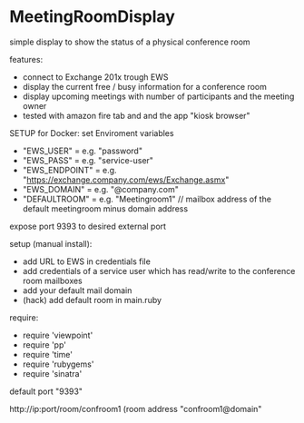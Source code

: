# MeetingRoomDisplay
simple display to show the status of a physical conference room

features:

* connect to Exchange 201x trough EWS
* display the current free / busy information for a conference room
* display upcoming meetings with number of participants and the meeting owner
* tested with amazon fire tab and and the app "kiosk browser"

SETUP for Docker:
set Enviroment variables

* "EWS_USER" = e.g. "password"
* "EWS_PASS" = e.g. "service-user"
* "EWS_ENDPOINT" = e.g. "https://exchange.company.com/ews/Exchange.asmx"
* "EWS_DOMAIN" = e.g. "@company.com"
* "DEFAULTROOM" = e.g. "Meetingroom1" // mailbox address of the default meetingroom minus domain address

expose port 9393 to desired external port

setup (manual install):

* add URL to EWS in credentials file
* add credentials of a service user which has read/write to the conference room mailboxes
* add your default mail domain
* (hack) add default room in main.ruby

require:
* require 'viewpoint'
* require 'pp'
* require 'time'
* require 'rubygems'
* require 'sinatra'

default port "9393"

http://ip:port/room/confroom1 (room address "confroom1@domain"

